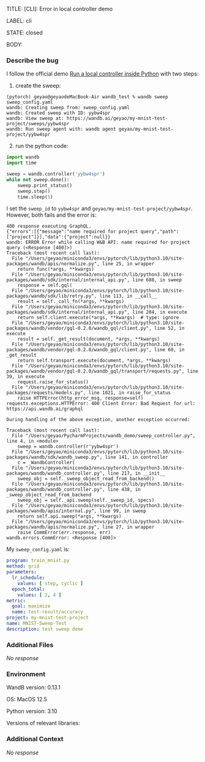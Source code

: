 TITLE:
[CLI]: Error in local controller demo

LABEL:
cli

STATE:
closed

BODY:
### Describe the bug

<!--- Description of the issue below  -->
I follow the official demo [Run a local controller inside Python](https://docs.wandb.ai/guides/sweeps/advanced-sweeps/local-controller#run-a-local-controller-inside-python) with two steps:
1.  create the sweep:
<!--- A minimal code snippet between the quotes below  -->
```shell
(pytorch) geyao@geyaodeMacBook-Air wandb_test % wandb sweep sweep_config.yaml
wandb: Creating sweep from: sweep_config.yaml
wandb: Created sweep with ID: yybw4spr
wandb: View sweep at: https://wandb.ai/geyao/my-mnist-test-project/sweeps/yybw4spr
wandb: Run sweep agent with: wandb agent geyao/my-mnist-test-project/yybw4spr
```
2. run the python code:
```python
import wandb
import time

sweep = wandb.controller('yybw4spr')
while not sweep.done():
    sweep.print_status()
    sweep.step()
    time.sleep(5)
```
I set the `sweep_id` to `yybw4spr` and `geyao/my-mnist-test-project/yybw4spr`. However, both fails and the error is:
```shell
400 response executing GraphQL.
{"errors":[{"message":"name required for project query","path":["project"]}],"data":{"project":null}}
wandb: ERROR Error while calling W&B API: name required for project query (<Response [400]>)
Traceback (most recent call last):
  File "/Users/geyao/miniconda3/envs/pytorch/lib/python3.10/site-packages/wandb/apis/normalize.py", line 25, in wrapper
    return func(*args, **kwargs)
  File "/Users/geyao/miniconda3/envs/pytorch/lib/python3.10/site-packages/wandb/sdk/internal/internal_api.py", line 688, in sweep
    response = self.gql(
  File "/Users/geyao/miniconda3/envs/pytorch/lib/python3.10/site-packages/wandb/sdk/lib/retry.py", line 113, in __call__
    result = self._call_fn(*args, **kwargs)
  File "/Users/geyao/miniconda3/envs/pytorch/lib/python3.10/site-packages/wandb/sdk/internal/internal_api.py", line 204, in execute
    return self.client.execute(*args, **kwargs)  # type: ignore
  File "/Users/geyao/miniconda3/envs/pytorch/lib/python3.10/site-packages/wandb/vendor/gql-0.2.0/wandb_gql/client.py", line 52, in execute
    result = self._get_result(document, *args, **kwargs)
  File "/Users/geyao/miniconda3/envs/pytorch/lib/python3.10/site-packages/wandb/vendor/gql-0.2.0/wandb_gql/client.py", line 60, in _get_result
    return self.transport.execute(document, *args, **kwargs)
  File "/Users/geyao/miniconda3/envs/pytorch/lib/python3.10/site-packages/wandb/vendor/gql-0.2.0/wandb_gql/transport/requests.py", line 39, in execute
    request.raise_for_status()
  File "/Users/geyao/miniconda3/envs/pytorch/lib/python3.10/site-packages/requests/models.py", line 1021, in raise_for_status
    raise HTTPError(http_error_msg, response=self)
requests.exceptions.HTTPError: 400 Client Error: Bad Request for url: https://api.wandb.ai/graphql

During handling of the above exception, another exception occurred:

Traceback (most recent call last):
  File "/Users/geyao/PycharmProjects/wandb_demo/sweep_controller.py", line 4, in <module>
    sweep = wandb.controller(r'yybw4spr')
  File "/Users/geyao/miniconda3/envs/pytorch/lib/python3.10/site-packages/wandb/sdk/wandb_sweep.py", line 141, in controller
    c = _WandbController(
  File "/Users/geyao/miniconda3/envs/pytorch/lib/python3.10/site-packages/wandb/wandb_controller.py", line 217, in __init__
    sweep_obj = self._sweep_object_read_from_backend()
  File "/Users/geyao/miniconda3/envs/pytorch/lib/python3.10/site-packages/wandb/wandb_controller.py", line 438, in _sweep_object_read_from_backend
    sweep_obj = self._api.sweep(self._sweep_id, specs)
  File "/Users/geyao/miniconda3/envs/pytorch/lib/python3.10/site-packages/wandb/apis/internal.py", line 99, in sweep
    return self.api.sweep(*args, **kwargs)
  File "/Users/geyao/miniconda3/envs/pytorch/lib/python3.10/site-packages/wandb/apis/normalize.py", line 27, in wrapper
    raise CommError(err.response, err)
wandb.errors.CommError: <Response [400]>
```

My `sweep_config.yaml` is:
```yaml
program: train_mnist.py
method: grid
parameters:
  lr_schedule:
    values: [ step, cyclic ]
  epoch_total:
    values: [ 2, 4 ]
metric:
  goal: maximize
  name: test-result/accuracy
project: my-mnist-test-project
name: MNIST-Sweep-Test
description: test sweep demo
```


### Additional Files

_No response_

### Environment

WandB version: 0.13.1 

OS: MacOS 12.5

Python version: 3.10

Versions of relevant libraries:


### Additional Context

_No response_

